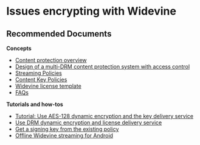 <properties
	pageTitle="Issues encrypting with Widevine"
	description="Issues encrypting with Widevine"
	service="microsoft.media"
	resource="mediaservices"
	authors="juliako"
	ms.author="juliako"
	displayOrder="1"
	articleId="mediaservices-drm-and-key-delivery-widevine-issues"
	diagnosticScenario=""
	selfHelpType="generic"
	supportTopicIds="32632130"
	resourceTags=""
	productPesIds="14885"
	cloudEnvironments="public"
/>

# Issues encrypting with Widevine

## **Recommended Documents**

**Concepts**

* [Content protection overview](https://docs.microsoft.com/azure/media-services/latest/content-protection-overview)<br>
* [Design of a multi-DRM content protection system with access control](https://docs.microsoft.com/azure/media-services/latest/design-multi-drm-system-with-access-control)<br>
* [Streaming Policies](https://docs.microsoft.com/azure/media-services/latest/streaming-policy-concept)<br>
* [Content Key Policies](https://docs.microsoft.com/azure/media-services/latest/content-key-policy-concept)<br>
* [Widevine license template](https://docs.microsoft.com/azure/media-services/latest/widevine-license-template-overview)<br>
* [FAQs](https://docs.microsoft.com/azure/media-services/latest/design-multi-drm-system-with-access-control#faqs)

**Tutorials and how-tos**

* [Tutorial: Use AES-128 dynamic encryption and the key delivery service](https://docs.microsoft.com/azure/media-services/latest/protect-with-aes128)<br>
* [Use DRM dynamic encryption and license delivery service](https://docs.microsoft.com/azure/media-services/latest/protect-with-drm)<br>
* [Get a signing key from the existing policy](https://docs.microsoft.com/azure/media-services/latest/get-content-key-policy-dotnet-howto)<br>
* [Offline Widevine streaming for Android](https://docs.microsoft.com/azure/media-services/latest/offline-widevine-for-android)
